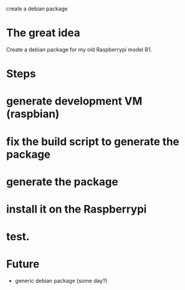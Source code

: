 create a debian package

The great idea
==============

Create a debian package for my old Raspberrypi model B1.

Steps
=====

# generate development VM (raspbian)
# fix the build script to generate the package
# generate the package
# install it on the Raspberrypi
# test.

Future
======
* generic debian package (some day?)
 
